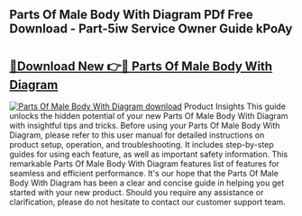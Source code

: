 ## Parts Of Male Body With Diagram PDf Free Download - Part-5iw Service Owner Guide kPoAy

# <h2><a href="http://dfkg0jl.blite.top/?on=Parts+Of+Male+Body+With+Diagram">🔗Download New 👉🔴 Parts Of Male Body With Diagram</a></h2>

[![Parts Of Male Body With Diagram download](https://i.imgur.com/lujVjoI.png)](http://dfkg0jl.blite.top/?on=Parts+Of+Male+Body+With+Diagram)
Product Insights This guide unlocks the hidden potential of your new Parts Of Male Body With Diagram with insightful tips and tricks. Before using your Parts Of Male Body With Diagram, please refer to this user manual for detailed instructions on product setup, operation, and troubleshooting. It includes step-by-step guides for using each feature, as well as important safety information. This remarkable Parts Of Male Body With Diagram features list of features for seamless and efficient performance. It's our hope that the Parts Of Male Body With Diagram has been a clear and concise guide in helping you get started with your new product. Should you require any assistance or clarification, please do not hesitate to contact our customer support team.
